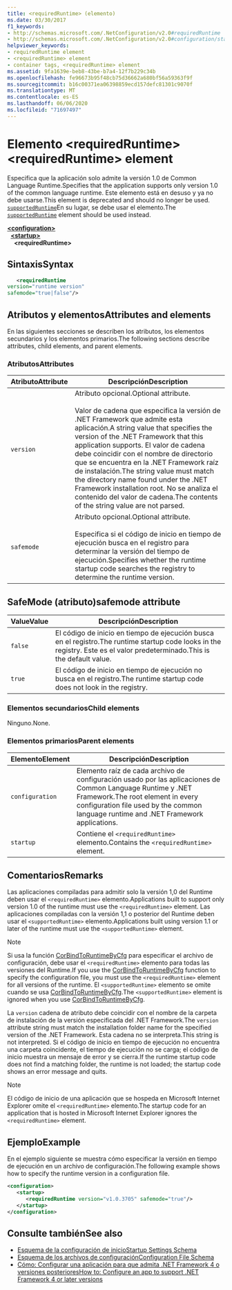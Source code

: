 ```yaml
---
title: <requiredRuntime> (elemento)
ms.date: 03/30/2017
f1_keywords:
- http://schemas.microsoft.com/.NetConfiguration/v2.0#requiredRuntime
- http://schemas.microsoft.com/.NetConfiguration/v2.0#configuration/startup/requiredRuntime
helpviewer_keywords:
- requiredRuntime element
- <requiredRuntime> element
- container tags, <requiredRuntime> element
ms.assetid: 9fa1639e-beb8-43be-b7a4-12f7b229c34b
ms.openlocfilehash: fe96673b95f48cb75d36662a680bf56a59363f9f
ms.sourcegitcommit: b16c00371ea06398859ecd157defc81301c9070f
ms.translationtype: MT
ms.contentlocale: es-ES
ms.lasthandoff: 06/06/2020
ms.locfileid: "71697497"
---
```

# <a name="requiredruntime-element"></a><span data-ttu-id="eaf37-102">Elemento \<requiredRuntime></span><span class="sxs-lookup"><span data-stu-id="eaf37-102">\<requiredRuntime> element</span></span>

<span data-ttu-id="eaf37-103">Especifica que la aplicación solo admite la versión 1.0 de Common Language Runtime.</span><span class="sxs-lookup"><span data-stu-id="eaf37-103">Specifies that the application supports only version 1.0 of the common language runtime.</span></span> <span data-ttu-id="eaf37-104">Este elemento está en desuso y ya no debe usarse.</span><span class="sxs-lookup"><span data-stu-id="eaf37-104">This element is deprecated and should no longer be used.</span></span> <span data-ttu-id="eaf37-105">[`supportedRuntime`](supportedruntime-element.md)En su lugar, se debe usar el elemento.</span><span class="sxs-lookup"><span data-stu-id="eaf37-105">The [`supportedRuntime`](supportedruntime-element.md) element should be used instead.</span></span>

[**\<configuration>**](../configuration-element.md)  
&nbsp;&nbsp;[**\<startup>**](startup-element.md)  
&nbsp;&nbsp;&nbsp;&nbsp;**\<requiredRuntime>**  

## <a name="syntax"></a><span data-ttu-id="eaf37-106">Sintaxis</span><span class="sxs-lookup"><span data-stu-id="eaf37-106">Syntax</span></span>

```xml
   <requiredRuntime  
version="runtime version"
safemode="true|false"/>
```

## <a name="attributes-and-elements"></a><span data-ttu-id="eaf37-107">Atributos y elementos</span><span class="sxs-lookup"><span data-stu-id="eaf37-107">Attributes and elements</span></span>

<span data-ttu-id="eaf37-108">En las siguientes secciones se describen los atributos, los elementos secundarios y los elementos primarios.</span><span class="sxs-lookup"><span data-stu-id="eaf37-108">The following sections describe attributes, child elements, and parent elements.</span></span>

### <a name="attributes"></a><span data-ttu-id="eaf37-109">Atributos</span><span class="sxs-lookup"><span data-stu-id="eaf37-109">Attributes</span></span>

|<span data-ttu-id="eaf37-110">Atributo</span><span class="sxs-lookup"><span data-stu-id="eaf37-110">Attribute</span></span>|<span data-ttu-id="eaf37-111">Descripción</span><span class="sxs-lookup"><span data-stu-id="eaf37-111">Description</span></span>|
|---------------|-----------------|
|`version`|<span data-ttu-id="eaf37-112">Atributo opcional.</span><span class="sxs-lookup"><span data-stu-id="eaf37-112">Optional attribute.</span></span><br /><br /> <span data-ttu-id="eaf37-113">Valor de cadena que especifica la versión de .NET Framework que admite esta aplicación.</span><span class="sxs-lookup"><span data-stu-id="eaf37-113">A string value that specifies the version of the .NET Framework that this application supports.</span></span> <span data-ttu-id="eaf37-114">El valor de cadena debe coincidir con el nombre de directorio que se encuentra en la .NET Framework raíz de instalación.</span><span class="sxs-lookup"><span data-stu-id="eaf37-114">The string value must match the directory name found under the .NET Framework installation root.</span></span> <span data-ttu-id="eaf37-115">No se analiza el contenido del valor de cadena.</span><span class="sxs-lookup"><span data-stu-id="eaf37-115">The contents of the string value are not parsed.</span></span>|
|`safemode`|<span data-ttu-id="eaf37-116">Atributo opcional.</span><span class="sxs-lookup"><span data-stu-id="eaf37-116">Optional attribute.</span></span><br /><br /> <span data-ttu-id="eaf37-117">Especifica si el código de inicio en tiempo de ejecución busca en el registro para determinar la versión del tiempo de ejecución.</span><span class="sxs-lookup"><span data-stu-id="eaf37-117">Specifies whether the runtime startup code searches the registry to determine the runtime version.</span></span>|

## <a name="safemode-attribute"></a><span data-ttu-id="eaf37-118">SafeMode (atributo)</span><span class="sxs-lookup"><span data-stu-id="eaf37-118">safemode attribute</span></span>

|<span data-ttu-id="eaf37-119">Value</span><span class="sxs-lookup"><span data-stu-id="eaf37-119">Value</span></span>|<span data-ttu-id="eaf37-120">Descripción</span><span class="sxs-lookup"><span data-stu-id="eaf37-120">Description</span></span>|
|-----------|-----------------|
|`false`|<span data-ttu-id="eaf37-121">El código de inicio en tiempo de ejecución busca en el registro.</span><span class="sxs-lookup"><span data-stu-id="eaf37-121">The runtime startup code looks in the registry.</span></span> <span data-ttu-id="eaf37-122">Este es el valor predeterminado.</span><span class="sxs-lookup"><span data-stu-id="eaf37-122">This is the default value.</span></span>|
|`true`|<span data-ttu-id="eaf37-123">El código de inicio en tiempo de ejecución no busca en el registro.</span><span class="sxs-lookup"><span data-stu-id="eaf37-123">The runtime startup code does not look in the registry.</span></span>|

### <a name="child-elements"></a><span data-ttu-id="eaf37-124">Elementos secundarios</span><span class="sxs-lookup"><span data-stu-id="eaf37-124">Child elements</span></span>

<span data-ttu-id="eaf37-125">Ninguno.</span><span class="sxs-lookup"><span data-stu-id="eaf37-125">None.</span></span>

### <a name="parent-elements"></a><span data-ttu-id="eaf37-126">Elementos primarios</span><span class="sxs-lookup"><span data-stu-id="eaf37-126">Parent elements</span></span>

|<span data-ttu-id="eaf37-127">Elemento</span><span class="sxs-lookup"><span data-stu-id="eaf37-127">Element</span></span>|<span data-ttu-id="eaf37-128">Descripción</span><span class="sxs-lookup"><span data-stu-id="eaf37-128">Description</span></span>|
|-------------|-----------------|
|`configuration`|<span data-ttu-id="eaf37-129">Elemento raíz de cada archivo de configuración usado por las aplicaciones de Common Language Runtime y .NET Framework.</span><span class="sxs-lookup"><span data-stu-id="eaf37-129">The root element in every configuration file used by the common language runtime and .NET Framework applications.</span></span>|
|`startup`|<span data-ttu-id="eaf37-130">Contiene el `<requiredRuntime>` elemento.</span><span class="sxs-lookup"><span data-stu-id="eaf37-130">Contains the `<requiredRuntime>` element.</span></span>|

## <a name="remarks"></a><span data-ttu-id="eaf37-131">Comentarios</span><span class="sxs-lookup"><span data-stu-id="eaf37-131">Remarks</span></span>
 <span data-ttu-id="eaf37-132">Las aplicaciones compiladas para admitir solo la versión 1,0 del Runtime deben usar el `<requiredRuntime>` elemento.</span><span class="sxs-lookup"><span data-stu-id="eaf37-132">Applications built to support only version 1.0 of the runtime must use the `<requiredRuntime>` element.</span></span> <span data-ttu-id="eaf37-133">Las aplicaciones compiladas con la versión 1,1 o posterior del Runtime deben usar el `<supportedRuntime>` elemento.</span><span class="sxs-lookup"><span data-stu-id="eaf37-133">Applications built using version 1.1 or later of the runtime must use the `<supportedRuntime>` element.</span></span>

> [!NOTE]
> <span data-ttu-id="eaf37-134">Si usa la función [CorBindToRuntimeByCfg](../../../unmanaged-api/hosting/corbindtoruntimebycfg-function.md) para especificar el archivo de configuración, debe usar el `<requiredRuntime>` elemento para todas las versiones del Runtime.</span><span class="sxs-lookup"><span data-stu-id="eaf37-134">If you use the [CorBindToRuntimeByCfg](../../../unmanaged-api/hosting/corbindtoruntimebycfg-function.md) function to specify the configuration file, you must use the `<requiredRuntime>` element for all versions of the runtime.</span></span> <span data-ttu-id="eaf37-135">El `<supportedRuntime>` elemento se omite cuando se usa [CorBindToRuntimeByCfg](../../../unmanaged-api/hosting/corbindtoruntimebycfg-function.md).</span><span class="sxs-lookup"><span data-stu-id="eaf37-135">The `<supportedRuntime>` element is ignored when you use [CorBindToRuntimeByCfg](../../../unmanaged-api/hosting/corbindtoruntimebycfg-function.md).</span></span>

 <span data-ttu-id="eaf37-136">La `version` cadena de atributo debe coincidir con el nombre de la carpeta de instalación de la versión especificada del .NET Framework.</span><span class="sxs-lookup"><span data-stu-id="eaf37-136">The `version` attribute string must match the installation folder name for the specified version of the .NET Framework.</span></span> <span data-ttu-id="eaf37-137">Esta cadena no se interpreta.</span><span class="sxs-lookup"><span data-stu-id="eaf37-137">This string is not interpreted.</span></span> <span data-ttu-id="eaf37-138">Si el código de inicio en tiempo de ejecución no encuentra una carpeta coincidente, el tiempo de ejecución no se carga; el código de inicio muestra un mensaje de error y se cierra.</span><span class="sxs-lookup"><span data-stu-id="eaf37-138">If the runtime startup code does not find a matching folder, the runtime is not loaded; the startup code shows an error message and quits.</span></span>

> [!NOTE]
> <span data-ttu-id="eaf37-139">El código de inicio de una aplicación que se hospeda en Microsoft Internet Explorer omite el `<requiredRuntime>` elemento.</span><span class="sxs-lookup"><span data-stu-id="eaf37-139">The startup code for an application that is hosted in Microsoft Internet Explorer ignores the `<requiredRuntime>` element.</span></span>

## <a name="example"></a><span data-ttu-id="eaf37-140">Ejemplo</span><span class="sxs-lookup"><span data-stu-id="eaf37-140">Example</span></span>

<span data-ttu-id="eaf37-141">En el ejemplo siguiente se muestra cómo especificar la versión en tiempo de ejecución en un archivo de configuración.</span><span class="sxs-lookup"><span data-stu-id="eaf37-141">The following example shows how to specify the runtime version in a configuration file.</span></span>

```xml
<configuration>
   <startup>
      <requiredRuntime version="v1.0.3705" safemode="true"/>
   </startup>
</configuration>
```

## <a name="see-also"></a><span data-ttu-id="eaf37-142">Consulte también</span><span class="sxs-lookup"><span data-stu-id="eaf37-142">See also</span></span>

- [<span data-ttu-id="eaf37-143">Esquema de la configuración de inicio</span><span class="sxs-lookup"><span data-stu-id="eaf37-143">Startup Settings Schema</span></span>](index.md)
- [<span data-ttu-id="eaf37-144">Esquema de los archivos de configuración</span><span class="sxs-lookup"><span data-stu-id="eaf37-144">Configuration File Schema</span></span>](../index.md)
- [<span data-ttu-id="eaf37-145">Cómo: Configurar una aplicación para que admita .NET Framework 4 o versiones posteriores</span><span class="sxs-lookup"><span data-stu-id="eaf37-145">How to: Configure an app to support .NET Framework 4 or later versions</span></span>](../../../migration-guide/how-to-configure-an-app-to-support-net-framework-4-or-4-5.md)
